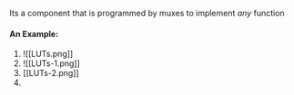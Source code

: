 Its a component that is programmed by muxes to implement *any* function

#### An Example:
1. ![[LUTs.png]]
2. ![[LUTs-1.png]]
3. [[LUTs-2.png]]
4. 
